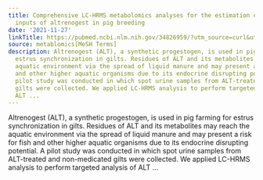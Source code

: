 ```yaml
---
title: Comprehensive LC-HRMS metabolomics analyses for the estimation of environmental
  inputs of altrenogest in pig breeding
date: '2021-11-27'
linkTitle: https://pubmed.ncbi.nlm.nih.gov/34826959/?utm_source=curl&utm_medium=rss&utm_campaign=pubmed-2&utm_content=1Zkrxt7ktlCbHBXEV3v65xxSnkSWNsJ1A6Fq3gBniKhGfIUslK&fc=20210907212339&ff=20211130195732&v=2.15.0
source: metablomics[MeSH Terms]
description: Altrenogest (ALT), a synthetic progestogen, is used in pig farming for
  estrus synchronization in gilts. Residues of ALT and its metabolites may reach the
  aquatic environment via the spread of liquid manure and may present a risk for fish
  and other higher aquatic organisms due to its endocrine disrupting potential. A
  pilot study was conducted in which spot urine samples from ALT-treated and non-medicated
  gilts were collected. We applied LC-HRMS analysis to perform targeted analysis of
  ALT ...
---
```

Altrenogest (ALT), a synthetic progestogen, is used in pig farming for estrus synchronization in gilts. Residues of ALT and its metabolites may reach the aquatic environment via the spread of liquid manure and may present a risk for fish and other higher aquatic organisms due to its endocrine disrupting potential. A pilot study was conducted in which spot urine samples from ALT-treated and non-medicated gilts were collected. We applied LC-HRMS analysis to perform targeted analysis of ALT ...